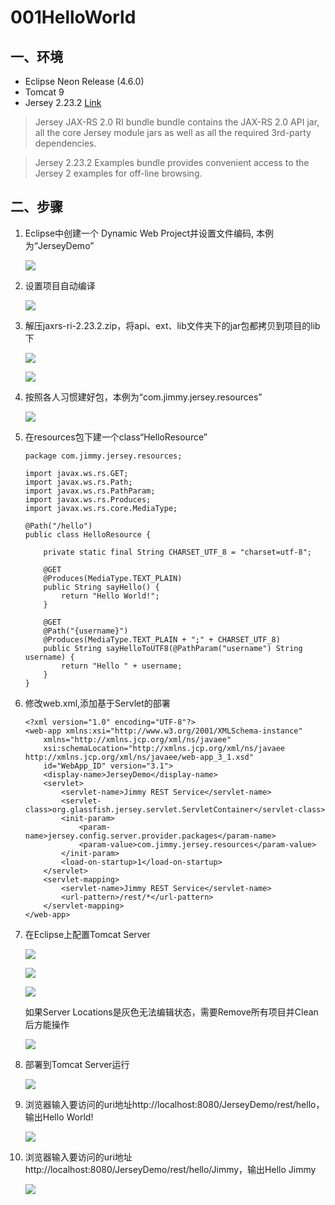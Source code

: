 # 001HelloWorld

## 一、环境

- Eclipse Neon Release (4.6.0)
- Tomcat 9
- Jersey 2.23.2 [Link](https://jersey.java.net/download.html)

> Jersey JAX-RS 2.0 RI bundle bundle contains the JAX-RS 2.0 API jar, all the core Jersey module jars as well as all the required 3rd-party dependencies.

> Jersey 2.23.2 Examples bundle provides convenient access to the Jersey 2 examples for off-line browsing.

## 二、步骤

<ol>

<li>Eclipse中创建一个 Dynamic Web Project并设置文件编码, 本例为“JerseyDemo”</li>

![](../imgs/0000.png)

<li>设置项目自动编译</li>

![](../imgs/001HelloWorld/0001.png)

<li>解压jaxrs-ri-2.23.2.zip，将api、ext、lib文件夹下的jar包都拷贝到项目的lib下</li>

![](../imgs/001HelloWorld/001.png)

![](../imgs/001HelloWorld/002.png)

<li>按照各人习惯建好包，本例为“com.jimmy.jersey.resources”</li>

![](../imgs/001HelloWorld/003.png)

<li>在resources包下建一个class“HelloResource”</li>

	package com.jimmy.jersey.resources;
	
	import javax.ws.rs.GET;
	import javax.ws.rs.Path;
	import javax.ws.rs.PathParam;
	import javax.ws.rs.Produces;
	import javax.ws.rs.core.MediaType;
	
	@Path("/hello")
	public class HelloResource {
		
		private static final String CHARSET_UTF_8 = "charset=utf-8";
		
		@GET
		@Produces(MediaType.TEXT_PLAIN)
		public String sayHello() {
			return "Hello World!";
		}
	
		@GET
		@Path("{username}")
		@Produces(MediaType.TEXT_PLAIN + ";" + CHARSET_UTF_8)
		public String sayHelloToUTF8(@PathParam("username") String username) {
			return "Hello " + username;
		}		
	}

<li>修改web.xml,添加基于Servlet的部署</li>
	
	<?xml version="1.0" encoding="UTF-8"?>
	<web-app xmlns:xsi="http://www.w3.org/2001/XMLSchema-instance"
		xmlns="http://xmlns.jcp.org/xml/ns/javaee"
		xsi:schemaLocation="http://xmlns.jcp.org/xml/ns/javaee http://xmlns.jcp.org/xml/ns/javaee/web-app_3_1.xsd"
		id="WebApp_ID" version="3.1">
		<display-name>JerseyDemo</display-name>
		<servlet>
			<servlet-name>Jimmy REST Service</servlet-name>
			<servlet-class>org.glassfish.jersey.servlet.ServletContainer</servlet-class>
			<init-param>
				<param-name>jersey.config.server.provider.packages</param-name>
				<param-value>com.jimmy.jersey.resources</param-value>
			</init-param>
			<load-on-startup>1</load-on-startup>
		</servlet>
		<servlet-mapping>
			<servlet-name>Jimmy REST Service</servlet-name>
			<url-pattern>/rest/*</url-pattern>
		</servlet-mapping>
	</web-app>

<li>在Eclipse上配置Tomcat Server</li>

![](../imgs/001HelloWorld/004.png)

![](../imgs/001HelloWorld/005.png)

![](../imgs/001HelloWorld/006.png)

如果Server Locations是灰色无法编辑状态，需要Remove所有项目并Clean后方能操作

![](../imgs/001HelloWorld/007.png)

<li>部署到Tomcat Server运行</li>

![](../imgs/001HelloWorld/008.png)

<li>浏览器输入要访问的uri地址http://localhost:8080/JerseyDemo/rest/hello，输出Hello World!</li>

![](../imgs/001HelloWorld/009.png)

<li>浏览器输入要访问的uri地址http://localhost:8080/JerseyDemo/rest/hello/Jimmy，输出Hello Jimmy</li>

![](../imgs/001HelloWorld/010.png)

</ol>

